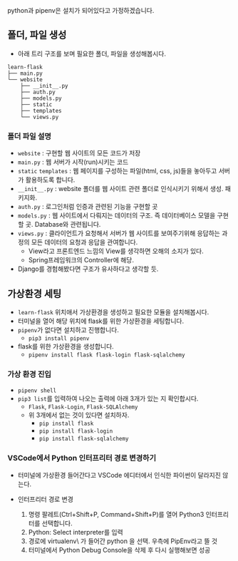 python과 pipenv은 설치가 되어있다고 가정하겠습니다.

## 폴더, 파일 생성
- 아래 트리 구조를 보며 필요한 폴더, 파일을 생성해봅시다.
```
learn-flask
├── main.py
└── website
    ├── __init__.py
    ├── auth.py
    ├── models.py
    ├── static
    ├── templates
    └── views.py
```

### 폴더 파일 설명
- `website` : 구현할 웹 사이트의 모든 코드가 저장
- `main.py` : 웹 서버가 시작(run)시키는 코드
- `static` `templates` : 웹 페이지를 구성하는 파일(html, css, js)들을 놓아두고 서버가 활용하도록 합니다.
- `__init__.py` : website 폴더를 웹 사이트 관련 폴더로 인식시키기 위해서 생성. 패키지화.
- `auth.py` : 로그인처럼 인증과 관련된 기능을 구현할 곳
- `models.py` : 웹 사이트에서 다뤄지는 데이터의 구조. 즉 데이터베이스 모델을 구현할 곳. Database와 관련됩니다.
- `views.py` : 클라이언트가 요청해서 서버가 웹 사이트를 보여주기위해 응답하는 과정의 모든 데이터의 요청과 응답을 관여합니다. 
    - View라고 프론트엔드 느낌의 View를 생각하면 오해의 소지가 있다.
    - Spring프레임워크의 Controller에 해당.
- Django를 경험해봤다면 구조가 유사하다고 생각할 듯.

## 가상환경 세팅
- `learn-flask` 위치애서 가상환경을 생성하고 필요한 모듈을 설치해봅시다.
- 터미널을 열어 해당 위치에 flask를 위한 가상환경을 세팅합니다.
- `pipenv`가 없다면 설치하고 진행합니다.
    - `pip3 install pipenv`
- flask를 위한 가상환경을 생성합니다.
    - `pipenv install flask flask-login flask-sqlalchemy`

### 가상 환경 진입
- `pipenv shell`
- `pip3 list`를 입력하여 나오는 출력에 아래 3개가 있는 지 확인합시다.
    - `Flask`, `Flask-Login`, `Flask-SQLAlchemy`
    - 위 3개에서 없는 것이 있다면 설치하자.
        - `pip install flask`
        - `pip install flask-login`
        - `pip install flask-sqlalchemy`

### VSCode에서 Python 인터프리터 경로 변경하기
- 터미널에 가상환경 들어간다고 VSCode 에디터에서 인식한 파이썬이 달라지진 않는다. 

- 인터프리터 경로 변경
    1. 명령 팔레트(Ctrl+Shift+P, Command+Shift+P)를 열어 Python3 인터프리터를 선택합니다.
    2. Python: Select interpreter를 입력
    3. 경로에 virtualenv\ 가 들어간 python 을 선택. 우측에 PipEnv라고 뜰 것
    4. 터미널에서 Python Debug Console을 삭제 후 다시 실행해보면 성공